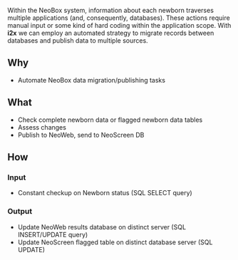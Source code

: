 Within the NeoBox system, information about each newborn traverses multiple applications (and, consequently, databases). These actions require manual input or some kind of hard coding within the application scope. With **i2x** we can employ an automated strategy to migrate records between databases and publish data to multiple sources.

## Why
- Automate NeoBox data migration/publishing tasks

## What
- Check complete newborn data or flagged newborn data tables
 - Assess changes
- Publish to NeoWeb, send to NeoScreen DB

## How

### Input
- Constant checkup on Newborn status (SQL SELECT query)

### Output
- Update NeoWeb results database on distinct server (SQL INSERT/UPDATE query)
- Update NeoScreen flagged table on distinct database server (SQL UPDATE)